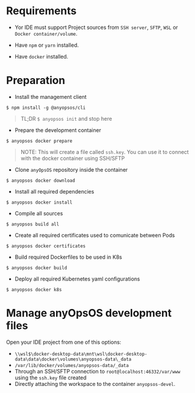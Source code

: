 # Requirements

- Yor IDE must support Project sources from `SSH server`, `SFTP`, `WSL` or `Docker container/volume`.

- Have `npm` or `yarn` installed.
- Have `docker` installed.

# Preparation

- Install the management client

`$ npm install -g @anyopsos/cli`

> TL;DR `$ anyopsos init` and stop here

- Prepare the development container

`$ anyopsos docker prepare`

> NOTE: This will create a file called `ssh.key`. You can use it to connect with the docker container using SSH/SFTP

- Clone `anyOpsOS` repository inside the container

`$ anyopsos docker download`

- Install all required dependencies

`$ anyopsos docker install`

- Compile all sources

`$ anyopsos build all`

-  Create all required certificates used to comunicate between Pods

`$ anyopsos docker certificates`

-  Build required Dockerfiles to be used in K8s

`$ anyopsos docker build`

-  Deploy all required Kubernetes yaml configurations

`$ anyopsos docker k8s`


# Manage anyOpsOS development files

Open your IDE project from one of this options: 
- `\\wsl$\docker-desktop-data\mnt\wsl\docker-desktop-data\data\docker\volumes\anyopsos-data\_data`
- `/var/lib/docker/volumes/anyopsos-data/_data`
- Through an SSH/SFTP connection to `root@localhost:46332/var/www` using the `ssh.key` file created
- Directly attaching the workspace to the container `anyopsos-devel`.

